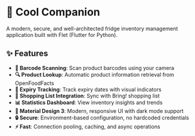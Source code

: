 # 🥗 Cool Companion

A modern, secure, and well-architected fridge inventory management application built with Flet (Flutter for Python).

## ✨ Features

- **📱 Barcode Scanning**: Scan product barcodes using your camera
- **🔍 Product Lookup**: Automatic product information retrieval from OpenFoodFacts
- **📅 Expiry Tracking**: Track expiry dates with visual indicators
- **🛒 Shopping List Integration**: Sync with Bring! shopping list
- **📊 Statistics Dashboard**: View inventory insights and trends
- **🎨 Material Design 3**: Modern, responsive UI with dark mode support
- **🔒 Secure**: Environment-based configuration, no hardcoded credentials
- **⚡ Fast**: Connection pooling, caching, and async operations
